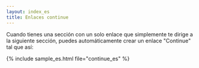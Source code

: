 ```yaml
---
layout: index_es
title: Enlaces continue
---
```


Cuando tienes una secci&oacute;n con un solo enlace que simplemente te dirige a la siguiente secci&oacute;n, puedes autom&aacute;ticamente crear un enlace &quot;Continue&quot; tal que as&iacute;:

{% include sample_es.html file="continue_es" %}